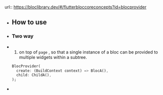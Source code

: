 url:: https://bloclibrary.dev/#/flutterbloccoreconcepts?id=blocprovider

- ## How to use
- ### Two way
- 1. on top of `page` , so that a single instance of a bloc can be provided to multiple widgets within a subtree.
  ```dart
  BlocProvider(
    create: (BuildContext context) => BlocA(),
    child: ChildA(),
  );
  ```
-